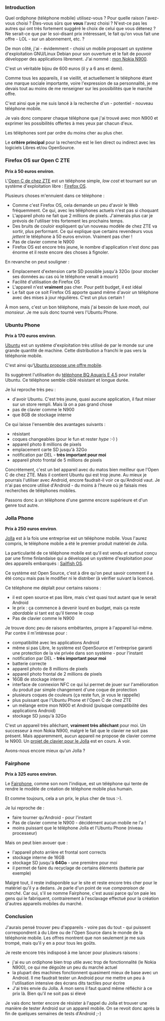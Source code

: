 ### Introduction

Quel ordiphone (téléphone mobile) utilisez-vous ? Pour quelle raison l'avez-vous choisi ? Êtes-vous sûrs que **vous** l'avez choisi ? N'est-ce pas les autres qui ont très fortement suggéré le choix de celui que vous détenez ? Ne serait-ce que par le soi-disant prix intéressant, le fait qu'on vous fait une offre - LOL - sur un abonnement, etc. ?

De mon côté, j'ai - évidemment - choisi un mobile proposant un système d'exploitation GNU/Linux Debian pour son ouverture et le fait de pouvoir développer des applications librement. J'ai nommé : [mon Nokia N900](https://olivier.dossmann.net/wiki/materiel/nokia_n900 "En savoir plus sur les raisons qui me font apprécier le N900").

C'est un véritable bijou de 600 euros (il y a 6 ans et demi).

Comme tous les appareils, il se vieillit, et actuellement le téléphone étant une marque sociale importante, voire l'expression de sa personnalité, je me devais tout au moins de me renseigner sur les possibilités que le marché offre.

C'est ainsi que je me suis lancé à la recherche d'un - potentiel - nouveau téléphone mobile.

Je vais donc comparer chaque téléphone que j'ai trouvé avec mon N900 et exprimer les possibilités offertes à mes yeux par chacun d'eux.

Les téléphones sont par ordre du moins cher au plus cher.

Le **critère principal** pour la recherche est le lien direct ou indirect avec les logiciels Libres et/ou OpenSource.

### Firefox OS sur Open C ZTE

**Prix à 50 euros environ**.

L'[Open C de chez ZTE](http://www.ztefrance.com/smartphones/open-c/ "Découvrir l'Open C de chez ZTE") est un téléphone simple, *low cost* et tournant sur un système d'exploitation libre : [Firefox OS](https://www.mozilla.org/fr/firefox/os/ "En savoir plus sur le système d'exploitation Firefox").

Plusieurs choses m'ennuient dans ce téléphone : 

  * Comme c'est Firefox OS, cela demande un peu d'avoir le Web fréquemment. Ce qui, avec les téléphones actuels n'est pas si choquant
  * L'appareil photo ne fait que 2 millions de pixels. J'aimerais plus car je prévois de l'utiliser très fortement les prochains temps.
  * Des bruits de couloir expliquent qu'un nouveau modèle de chez ZTE va sortir, plus performant. Ce qui explique que certains revendeurs vous *jettent* le téléphone à 50 euros environ. Vraiment pas cher !
  * Pas de clavier comme le N900
  * Firefox OS est encore très jeune, le nombre d'application n'est donc pas énorme et il reste encore des choses à fignoler.

En revanche on peut souligner : 

  * Emplacement d'extension carte SD possible jusqu'à 32Go (pour stocker ses données au cas où le téléphone venait à mourir)
  * Facilité d'utilisation de Firefox OS
  * L'appareil n'est **vraiment** pas cher. Pour petit budget, il est idéal
  * Le fait que ce soit Firefox OS apporte quand même d'avoir un téléphone avec des mises à jour régulières. C'est un plus certain !

À mon sens, c'est un bon téléphone, mais j'ai besoin de luxe *moah, oui monsieur*. Je me suis donc tourné vers l'Ubuntu Phone.

### Ubuntu Phone

**Prix à 170 euros environ**.

[Ubuntu](http://doc.ubuntu-fr.org/ubuntu_distribution "Découvrir ce qu'est Ubuntu") est un système d'exploitation très utilisé de par le monde sur une grande quantité de machine. Cette distribution a franchi le pas vers la téléphonie mobile.

C'est ainsi qu'[Ubuntu propose une offre mobile](http://www.ubuntu.com/phone "En savoir plus sur l'offre mobile d'Ubuntu").

Ils suggèrent l'utilisation du [téléphone BQ Aquaris E 4.5](http://www.bq.com/gb/products/aquaris-e4-5.html "Voir le téléphone BQ Aquaris E4.5") pour installer Ubuntu. Ce téléphone semble ciblé résistant et longue durée.

Je lui reproche très peu : 

  * d'avoir Ubuntu. C'est très jeune, quasi aucune application, il faut miser sur un store rempli. Mais là on a pas grand chose
  * pas de clavier comme le N900
  * que 8GB de stockage interne

Ce qui laisse l'ensemble des avantages suivants : 

  * résistant
  * coques changeables (pour le fun et rester *hype* :-) )
  * appareil photo 8 millions de pixels
  * emplacement carte SD jusqu'à 32Go
  * notification par DEL - **très important pour moi**
  * appareil photo frontal de 5 millions de pixels

Concrètement, c'est un bel appareil avec du matos bien meilleur que l'Open C de chez ZTE. Mais il contient Ubuntu qui est trop jeune. Au mieux je pourrais l'utiliser avec Android, encore faudrait-il voir ce qu'Android vaut. Je n'ai pas encore utilisé d'Android - du moins à l'heure où je faisais mes recherches de téléphones mobiles.

Passons donc à un téléphone d'une gamme encore supérieure et d'un genre tout autre.

### Jolla Phone

**Prix à 250 euros environ**.

[Jolla](https://jolla.com/jolla/ "En savoir plus sur Jolla") est à la fois une entreprise est un téléphone mobile. Vous l'aurez compris, le téléphone mobile a été le premier produit matériel de Jolla.

La particularité de ce téléphone mobile est qu'il est vendu et surtout conçu par une firme finlandaise qui a développé un système d'exploitation pour des appareils embarqués : [Sailfish OS](https://sailfishos.org/ "En savoir plus sur Sailfish OS").

Ce système est Open Source, c'est à dire qu'on peut savoir comment il a été conçu mais pas le modifier ni le distriber (à vérifier suivant la licence).

Ce téléphone me déplaît pour certains raisons : 

  * il est open source et pas libre, mais c'est quasi tout autant que le serait Android
  * le prix : ça commence à devenir lourd en budget, mais ça reste *abordable* si tant est qu'il tienne le coup
  * Pas de clavier comme le N900

Je trouve donc peu de raisons embêtantes, propre à l'appareil lui-même. Par contre il m'intéresse pour : 

  * compatibilité avec les applications Android
  * même si pas Libre, le système est OpenSource et l'entreprise garanti une protection de la vie privée dans son système - pour l'instant
  * notification par DEL - **très important pour moi**
  * batterie correcte
  * appareil photo de 8 millions de pixels
  * appareil photo frontal de 2 millions de pixels
  * 16GB de stockage interne
  * interface de connexion NFC ce qui lui permet de jouer sur l'amélioration du produit par simple changement d'une coque de protection
  * plusieurs coques de couleurs (ça reste fun, je vous le rappelle)
  * plus puissant que l'Ubuntu Phone et l'Open C de chez ZTE
  * un mélange entre mon N900 et Android (puisque compatibilité des applications Android)
  * stockage SD jusqu'à 32Go

C'est un appareil très alléchant, **vraiment très alléchant** pour moi. Un successeur à mon Nokia N900, malgré le fait que le clavier ne soit pas présent. Mais apparemment, aucun appareil ne propose de clavier comme le N900. Un [projet de clavier pour le Jolla](https://www.kickstarter.com/projects/2028347278/tohkbd-the-other-half-keyboard-for-your-jolla "En savoir plus sur le projet de clavier pour le Jolla") est en cours. À voir.

Avons-nous encore mieux qu'un Jolla ?

### Fairphone

**Prix à 325 euros environ**.

Le [Fairphone](http://www.fairphone.com/ "Découvrir le Fairphone"), comme son nom l'indique, est un téléphone qui tente de rendre le modèle de création de téléphone mobile plus humain.

Et comme toujours, cela a un prix, le plus cher de tous :-).

Je lui reproche de : 

  * faire tourner qu'Android - pour l'instant
  * Pas de clavier comme le N900 - décidément aucun mobile ne l'a !
  * moins puissant que le téléphone Jolla et l'Ubuntu Phone (niveau processeur)

Mais on peut bien avouer que : 

  * l'appareil photo arrière et frontal sont corrects
  * stockage interne de 16GB
  * stockage SD jusqu'à **64Go** - une première pour moi
  * il permet de faire du recyclage de certains éléments (batterie par exemple)

Malgré tout, il reste indisponible sur le site et reste encore très cher pour le matériel qu'il y a dedans. Je parle d'un point de vue *comparaison de marché*. Car oui, s'il se nomme Fairphone, c'est aussi parce qu'on paie les gens qui le fabriquent, contrairement à l'esclavage effectué pour la création d'autres appareils mobiles du marché.

### Conclusion

J'aurais pensé trouver peu d'appareils - voire pas du tout - qui puissent correspondrent à du Libre ou de l'Open Source dans le monde de la téléphonie mobile. Les offres montrent que non seulement je me suis trompé, mais qu'il y en a pour tous les goûts.

Je reste encore très indisposé à me lancer pour plusieurs raisons : 

  * j'ai eu un ordiphone bien trop utile avec trop de fonctionnalité (le Nokia N900), ce qui me dégoûte un peu du marché actuel
  * la plupart des machines fonctionnent quasiment mieux de base avec un Android. Il me faudrait tester un Android pour me mettre un peu à l'utilisation intensive des écrans dits tactiles pour écrire
  * J'ai très envie du Jolla. À mon sens il faut quand même réfléchir à ce prix là. Bien qu'il ne soit pas si élevé

Je vais donc tenter encore de résister à l'appel du Jolla et trouver une manière de tester Android sur un appareil mobile. On se revoit donc après la fin de quelques semaines de tests d'Android ;-)
